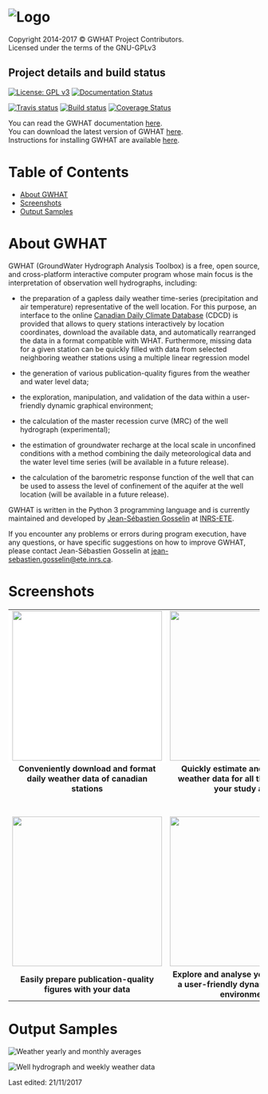 ![Logo](https://github.com/jnsebgosselin/WHAT/blob/master/Images/WHAT_banner_lowres(150).png)
====
Copyright 2014-2017 © GWHAT Project Contributors.<br>
Licensed under the terms of the GNU-GPLv3

## Project details and build status

[![License: GPL v3](https://img.shields.io/badge/License-GPL%20v3-blue.svg)](./LICENSE)
[![Documentation Status](https://readthedocs.org/projects/gwhat/badge/?version=readthedocs_init)](http://gwhat.readthedocs.io/en/readthedocs_init/?badge=readthedocs_init)

[![Travis status](https://travis-ci.org/jnsebgosselin/gwhat.svg?branch=master)](https://travis-ci.org/jnsebgosselin/gwhat)
[![Build status](https://ci.appveyor.com/api/projects/status/7f2sr3ccd807ydjc/branch/master?svg=true)](https://ci.appveyor.com/project/jnsebgosselin/gwhat/branch/master)
[![Coverage Status](https://coveralls.io/repos/github/jnsebgosselin/gwhat/badge.svg?branch=master)](https://coveralls.io/github/jnsebgosselin/gwhat?branch=master)

You can read the GWHAT documentation [here](https://gwhat.readthedocs.io).<br>
You can download the latest version of GWHAT [here](https://github.com/jnsebgosselin/gwhat/releases/latest).<br>
Instructions for installing GWHAT are available [here](https://gwhat.readthedocs.io/en/readthedocs_init/getting_started.html).

# Table of Contents
- [About GWHAT](#about_gwhat)
- [Screenshots](#screenshots)
- [Output Samples](#output-samples)

# About GWHAT

GWHAT (GroundWater Hydrograph Analysis Toolbox) is a free, open source, and cross-platform interactive computer program whose main focus is the interpretation of observation well hydrographs, including:
* the preparation of a gapless daily weather time-series (precipitation and air temperature) representative of the well location. For this purpose, an interface to the online [Canadian Daily Climate Database](http://climate.weather.gc.ca/) (CDCD) is provided that allows to query stations interactively by location coordinates, download the available data, and automatically rearranged the data in a format compatible with WHAT. Furthermore, missing data for a given station can be quickly filled with data from selected neighboring weather stations using a multiple linear regression model
* the generation of various publication-quality figures from the weather and water level data;

* the exploration, manipulation, and validation of the data within a user-friendly dynamic graphical environment;

* the calculation of the master recession curve (MRC) of the well hydrograph (experimental);

* the estimation of groundwater recharge at the local scale in unconfined conditions with a method combining the daily meteorological data and the water level time series (will be available in a future release).

* the calculation of the barometric response function of the well that can be used to assess the level of confinement of the aquifer at the well location (will be available in a future release).

GWHAT is written in the Python 3 programming language and is currently maintained and developed by [Jean-Sébastien Gosselin](http://www.liamg.ca/en/about-us/jean-sebastien-gosselin/) at [INRS-ETE](http://ete.inrs.ca/).

If you encounter any problems or errors during program execution, have any questions, or have specific suggestions on how to improve GWHAT, please contact Jean-Sébastien Gosselin at [jean-sebastien.gosselin@ete.inrs.ca](mailto:jean-sebastien.gosselin@ete.inrs.ca).

# Screenshots

<table>
  <tr>
    <td align="center" bgcolor=white><img width="300" src="https://github.com/jnsebgosselin/WHAT/blob/master/Images/WHAT_Screenshot000.png"></td>
    <td align="center"><img width="300" src="https://github.com/jnsebgosselin/WHAT/blob/master/Images/WHAT_Screenshot001.png"></td>
  </tr>
  <tr>
    <td align="center"><b>Conveniently download and format daily weather data of canadian stations</b></td>
    <td align="center"><b>Quickly estimate and fill missing weather data for all the stations in your study area</b></td>
  </tr>
    <td align="center"><br><br><img width="300" src="https://github.com/jnsebgosselin/WHAT/blob/master/Images/WHAT_Screenshot002.png"></td>
    <td align="center"><br><br><img width="300" src="https://github.com/jnsebgosselin/WHAT/blob/master/Images/WHAT_Screenshot003.png"></td>
  </tr>
  <tr>
    <td align="center"><b>Easily prepare publication-quality figures with your data</b></td>
    <td align="center"><b>Explore and analyse your data within a user-friendly dynamic graphical environment</b></td>
  </tr>
  <tr>
</table>

# Output Samples

![Weather yearly and monthly averages](https://github.com/jnsebgosselin/WHAT/blob/master/Images/weather_normals_sample.png)

![Well hydrograph and weekly weather data](https://github.com/jnsebgosselin/WHAT/blob/master/Images/hydrograph_PO07.png)

Last edited: 21/11/2017
